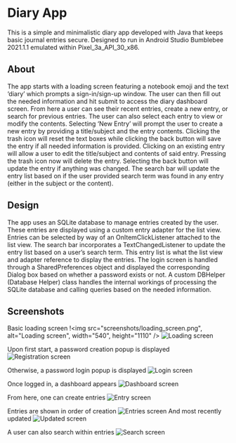 # Diary App
This is a simple and minimalistic diary app developed with Java that keeps basic journal entries secure.
Designed to run in Android Studio Bumblebee 2021.1.1 emulated within Pixel_3a_API_30_x86.

## About
The app starts with a loading screen featuring a notebook emoji and the text ‘diary’ which prompts a sign-in/sign-up window. 
The user can then fill out the needed information and hit submit to access the diary dashboard screen. 
From here a user can see their recent entries, create a new entry, or search for previous entries. 
The user can also select each entry to view or modify the contents. 
Selecting ‘New Entry’ will prompt the user to create a new entry by providing a title/subject and the entry contents. 
Clicking the trash icon will reset the text boxes while clicking the back button will save the entry if all needed information is provided. 
Clicking on an existing entry will allow a user to edit the title/subject and contents of said entry. 
Pressing the trash icon now will delete the entry. Selecting the back button will update the entry if anything was changed. 
The search bar will update the entry list based on if the user provided search term was found in any entry (either in the subject or the content).

## Design
The app uses an SQLite database to manage entries created by the user. 
These entries are displayed using a custom entry adapter for the list view. 
Entries can be selected by way of an OnItemClickListener attached to the list view. 
The search bar incorporates a TextChangedListener to update the entry list based on a user’s search term. 
This entry list is what the list view and adapter reference to display the entries. 
The login screen is handled through a SharedPreferences object and displayed the corresponding Dialog box based on whether a password exists or not. 
A custom DBHelper (Database Helper) class handles the internal workings of processing the SQLite database and calling queries based on the needed information. 

## Screenshots
Basic loading screen
!<img src="screenshots/loading_screen.png", alt="Loading screen", width="540", height="1110" />
![Loading screen](screenshots/loading_screen.png?raw=true)

Upon first start, a password creation popup is displayed
![Registration screen](screenshots/register_screen.png?raw=true)

Otherwise, a password login popup is displayed
![Login screen](screenshots/login_screen.png?raw=true)

Once logged in, a dashboard appears
![Dashboard screen](screenshots/dashboard_screen.png?raw=true)

From here, one can create entries
![Entry screen](screenshots/entry_screen.png?raw=true)

Entries are shown in order of creation
![Entries screen](screenshots/entries_screen.png?raw=true)
And most recently updated
![Updated screen](screenshots/updated_screen.png?raw=true)

A user can also search within entries
![Search screen](screenshots/search_screen.png?raw=true)
